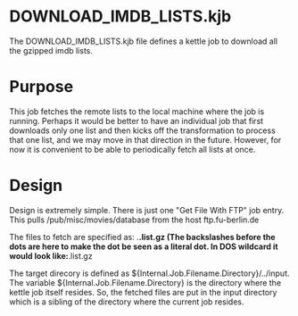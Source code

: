 # DOWNLOAD\_IMDB\_LISTS.kjb #

The DOWNLOAD\_IMDB\_LISTS.kjb file defines a kettle job to download all the gzipped imdb lists.

# Purpose #

This job fetches the remote lists to the local machine where the job is running. Perhaps it would be better to have an individual job that first downloads only one list and then kicks off the transformation to process that one list, and we may move in that direction in the future. However, for now it is convenient to be able to periodically fetch all lists at once.

# Design #
Design is extremely simple. There is just one "Get File With FTP" job entry. This pulls /pub/misc/movies/database from the host ftp.fu-berlin.de

The files to fetch are specified as: .**\.list\.gz
(The backslashes before the dots are here to make the dot be seen as a literal dot. In DOS wildcard it would look like:**.list.gz

The target direcory is defined as ${Internal.Job.Filename.Directory}/../input. The variable ${Internal.Job.Filename.Directory} is the directory where the kettle job itself resides. So, the fetched files are put in the input directory which is a sibling of the directory where the current job resides.